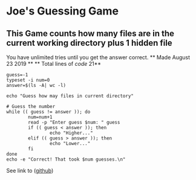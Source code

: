 # Joe's Guessing Game

## This Game counts how many files are in the current working directory plus 1 hidden file

You have unlimited tries until you get the answer correct.
** Made August 23 2019 **
** Total lines of *code* 21**
```
guess=-1
typeset -i num=0
answer=$(ls -A| wc -l)

echo "Guess how may files in current directory"

# Guess the number
while (( guess != answer )); do
        num=num+1
        read -p "Enter guess $num: " guess
        if (( guess < answer )); then
                echo "Higher..."
        elif (( guess > answer )); then
                echo "Lower..."
        fi
done
echo -e "Correct! That took $num guesses.\n"
```

See link to ([github](https://github.com/joblas/Projects.git))